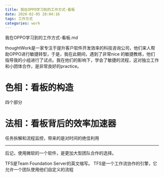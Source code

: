 ```yaml
---
title: 我在OPPO学习到的工作方式-看板
date: 2020-02-05 20:04:16
tags: 工作方式
categories: work
---
```


我在OPPO学习到的工作方式-看板.md

<!--more-->


thoughtWork是一家专注于提升客户软件开发效率的科技咨询公司，他们来人帮助OPPO进行敏捷转型，于是，我在此期间，遇到了非常nice 的敏捷教练，他们指导我的小组进行了试点。我在他们的影响下，学会了敏捷的流程，这对独立工作和小团体合作，是非常良好的practice。

# 色相：看板的构造

四个部分

# 法相：看板背后的效率加速器

任务拆解和流程监控，带来的是对时间的绝佳利用


---


后记，使用微软的一个软件，是更加大型团队合作的选择。

TFS是Team Foundation Server的英文缩写。 TFS是一个工作流协作的引擎，它允许一个团队使用他们自定义的流程